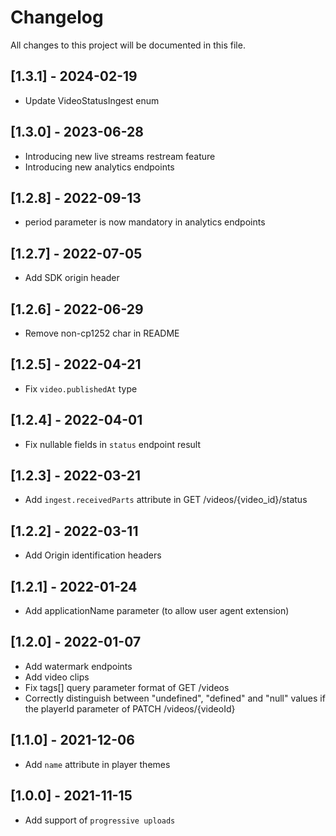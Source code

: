 # Changelog
All changes to this project will be documented in this file.

## [1.3.1] - 2024-02-19
- Update VideoStatusIngest enum

## [1.3.0] - 2023-06-28
- Introducing new live streams restream feature
- Introducing new analytics endpoints

## [1.2.8] - 2022-09-13
- period parameter is now mandatory in analytics endpoints

## [1.2.7] - 2022-07-05
- Add SDK origin header

## [1.2.6] - 2022-06-29
- Remove non-cp1252 char in README

## [1.2.5] - 2022-04-21
- Fix `video.publishedAt` type

## [1.2.4] - 2022-04-01
- Fix nullable fields in `status` endpoint result

## [1.2.3] - 2022-03-21
- Add `ingest.receivedParts` attribute in GET /videos/{video_id}/status

## [1.2.2] - 2022-03-11
- Add Origin identification headers

## [1.2.1] - 2022-01-24
- Add applicationName parameter (to allow user agent extension)

## [1.2.0] - 2022-01-07
- Add watermark endpoints
- Add video clips
- Fix tags[] query parameter format of GET /videos
- Correctly distinguish between "undefined", "defined" and "null" values if the playerId parameter of PATCH /videos/{videoId}

## [1.1.0] - 2021-12-06
- Add `name` attribute in player themes

## [1.0.0] - 2021-11-15
- Add support of `progressive uploads`
